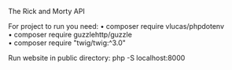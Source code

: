 The Rick and Morty API

For project to run you need:
• composer require vlucas/phpdotenv  
• composer require guzzlehttp/guzzle  
• composer require "twig/twig:^3.0"  

Run website in public directory: php -S localhost:8000
